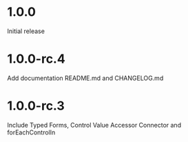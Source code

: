 # 1.0.0 
Initial release
# 1.0.0-rc.4
Add documentation README.md and CHANGELOG.md
# 1.0.0-rc.3
Include Typed Forms, Control Value Accessor Connector and forEachControlIn